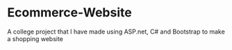 # Ecommerce-Website
A college project that I have made using ASP.net, C# and Bootstrap to make a shopping website 
